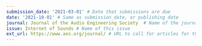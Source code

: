 ```yaml
---
submission_date: '2021-03-01' # Date that submissions are due
date: '2021-10-01' # Same as submission_date, or publishing date
journal: Journal of the Audio Engineering Society  # Name of the journal
issue: Internet of Sounds # Name of this issue
ext_url: https://www.aes.org/journal/ # URL to call for articles for this issue
---
```

